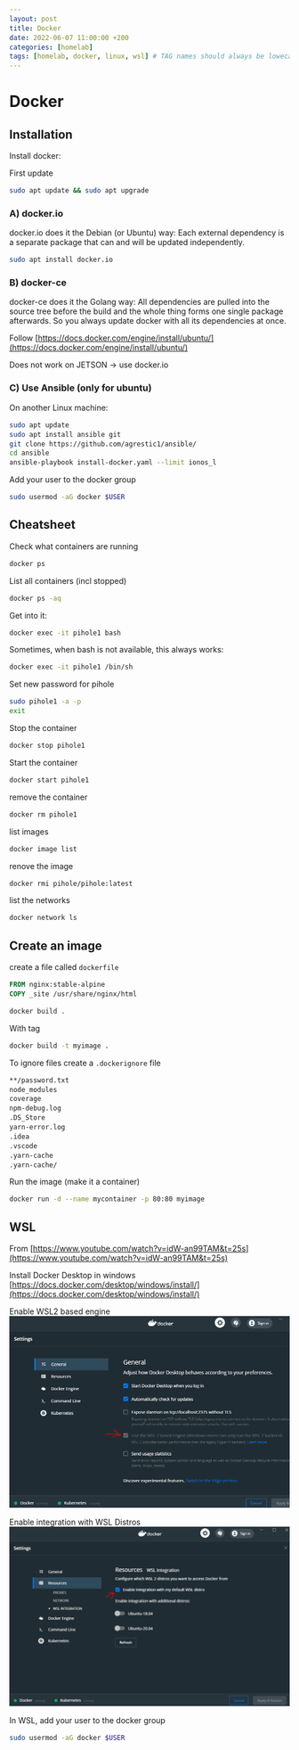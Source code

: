 ```yaml
---
layout: post
title: Docker
date: 2022-06-07 11:00:00 +200
categories: [homelab]
tags: [homelab, docker, linux, wsl] # TAG names should always be lowecase
---
```


# Docker

## Installation

Install docker:

First update
```bash
sudo apt update && sudo apt upgrade
```
### A) docker.io
docker.io does it the Debian (or Ubuntu) way: Each external dependency is a separate package that can and will be updated independently.
```bash
sudo apt install docker.io
```

### B) docker-ce
docker-ce does it the Golang way: All dependencies are pulled into the source tree before the build and the whole thing forms one single package afterwards. So you always update docker with all its dependencies at once.

Follow [https://docs.docker.com/engine/install/ubuntu/](https://docs.docker.com/engine/install/ubuntu/)

Does not work on JETSON -> use docker.io

### C) Use Ansible (only for ubuntu)
On another Linux machine:
```bash
sudo apt update
sudo apt install ansible git
git clone https://github.com/agrestic1/ansible/
cd ansible
ansible-playbook install-docker.yaml --limit ionos_l
```
Add your user to the docker group
```bash
sudo usermod -aG docker $USER
```
## Cheatsheet
Check what containers are running
```bash
docker ps
```
List all containers (incl stopped)
```bash
docker ps -aq
```
Get into it:
```bash
docker exec -it pihole1 bash
```
Sometimes, when bash is not available, this always works: 
```bash
docker exec -it pihole1 /bin/sh
```
Set new password for pihole
```bash
sudo pihole1 -a -p
exit
```
Stop the container
```bash
docker stop pihole1
```
Start the container
```bash
docker start pihole1
```
remove the container
```bash
docker rm pihole1
```
list images
```bash
docker image list
```
renove the image
```bash
docker rmi pihole/pihole:latest
```
list the networks
```bash
docker network ls
```
## Create an image

create a file called `dockerfile`

```dockerfile
FROM nginx:stable-alpine
COPY _site /usr/share/nginx/html
```
```bash
docker build .
```
With tag
```bash
docker build -t myimage .
```
To ignore files create a `.dockerignore` file
```dockerfile
**/password.txt
node_modules
coverage
npm-debug.log
.DS_Store
yarn-error.log
.idea
.vscode
.yarn-cache
.yarn-cache/
```
Run the image (make it a container)
```bash
docker run -d --name mycontainer -p 80:80 myimage
```


## WSL
From [https://www.youtube.com/watch?v=idW-an99TAM&t=25s](https://www.youtube.com/watch?v=idW-an99TAM&t=25s)

Install Docker Desktop in windows
[https://docs.docker.com/desktop/windows/install/](https://docs.docker.com/desktop/windows/install/)

Enable WSL2 based engine
![A screenshot](/assets/docker_WSL1.png)


Enable integration with WSL Distros
![A screenshot](/assets/docker_WSL2.png)

In WSL, add your user to the docker group
```bash
sudo usermod -aG docker $USER
```